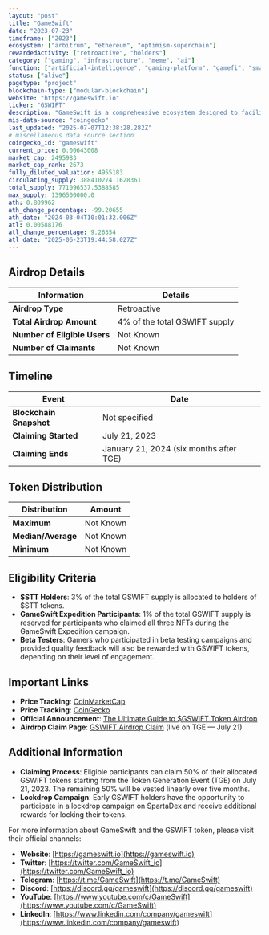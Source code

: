```yaml
---
layout: "post"
title: "GameSwift"
date: "2023-07-23"
timeframe: ["2023"]
ecosystem: ["arbitrum", "ethereum", "optimism-superchain"]
rewardedActivity: ["retroactive", "holders"]
category: ["gaming", "infrastructure", "meme", "ai"]
function: ["artificial-intelligence", "gaming-platform", "gamefi", "smart-contract-platform"]
status: ["alive"]
pagetype: "project"
blockchain-type: ["modular-blockchain"]
website: "https://gameswift.io"
ticker: "GSWIFT"
description: "GameSwift is a comprehensive ecosystem designed to facilitate and promote Web3 gaming, offering a modular blockchain optimized for gaming applications and a platform for game developers and players."
mis-data-source: "coingecko"
last_updated: "2025-07-07T12:38:28.282Z"
# miscellaneous data source section
coingecko_id: "gameswift"
current_price: 0.00643008
market_cap: 2495983
market_cap_rank: 2673
fully_diluted_valuation: 4955183
circulating_supply: 388410274.1628361
total_supply: 771096537.5388585
max_supply: 1396500000.0
ath: 0.809962
ath_change_percentage: -99.20655
ath_date: "2024-03-04T10:01:32.006Z"
atl: 0.00588176
atl_change_percentage: 9.26354
atl_date: "2025-06-23T19:44:58.027Z"
---
```


## Airdrop Details

| Information                  | Details                       |
| ---------------------------- | ----------------------------- |
| **Airdrop Type**             | Retroactive                   |
| **Total Airdrop Amount**     | 4% of the total GSWIFT supply |
| **Number of Eligible Users** | Not Known                     |
| **Number of Claimants**      | Not Known                     |

## Timeline

| Event                   | Date                                    |
| ----------------------- | --------------------------------------- |
| **Blockchain Snapshot** | Not specified                           |
| **Claiming Started**    | July 21, 2023                           |
| **Claiming Ends**       | January 21, 2024 (six months after TGE) |

## Token Distribution

| Distribution       | Amount    |
| ------------------ | --------- |
| **Maximum**        | Not Known |
| **Median/Average** | Not Known |
| **Minimum**        | Not Known |

## Eligibility Criteria

- **$STT Holders**: 3% of the total GSWIFT supply is allocated to holders of $STT tokens.
- **GameSwift Expedition Participants**: 1% of the total GSWIFT supply is reserved for participants who claimed all three NFTs during the GameSwift Expedition campaign.
- **Beta Testers**: Gamers who participated in beta testing campaigns and provided quality feedback will also be rewarded with GSWIFT tokens, depending on their level of engagement.

## Important Links

- **Price Tracking**: [CoinMarketCap](https://coinmarketcap.com/currencies/gameswift)
- **Price Tracking**: [CoinGecko](https://www.coingecko.com/en/coins/gameswift)
- **Official Announcement**: [The Ultimate Guide to $GSWIFT Token Airdrop](https://medium.com/@GameSwift/the-ultimate-guide-to-gswift-token-airdrop-distribution-claiming-and-post-claim-strategies-4a9847320d8e)
- **Airdrop Claim Page**: [GSWIFT Airdrop Claim](https://gswift.community/airdrop) (live on TGE — July 21)

## Additional Information

- **Claiming Process**: Eligible participants can claim 50% of their allocated GSWIFT tokens starting from the Token Generation Event (TGE) on July 21, 2023. The remaining 50% will be vested linearly over five months.
- **Lockdrop Campaign**: Early GSWIFT holders have the opportunity to participate in a lockdrop campaign on SpartaDex and receive additional rewards for locking their tokens. 

For more information about GameSwift and the GSWIFT token, please visit their official channels:

- **Website**: [https://gameswift.io](https://gameswift.io)
- **Twitter**: [https://twitter.com/GameSwift_io](https://twitter.com/GameSwift_io)
- **Telegram**: [https://t.me/GameSwift](https://t.me/GameSwift)
- **Discord**: [https://discord.gg/gameswift](https://discord.gg/gameswift)
- **YouTube**: [https://www.youtube.com/c/GameSwift](https://www.youtube.com/c/GameSwift)
- **LinkedIn**: [https://www.linkedin.com/company/gameswift](https://www.linkedin.com/company/gameswift)